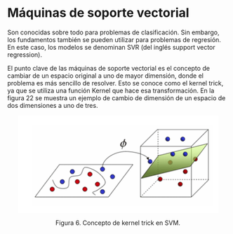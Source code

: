 # Máquinas de soporte vectorial

Son conocidas sobre todo para problemas de clasificación. Sin embargo, los fundamentos también se pueden utilizar para problemas de regresión. En este caso, los modelos se denominan SVR (del inglés support vector regression).

El punto clave de las máquinas de soporte vectorial es el concepto de cambiar de un espacio original a uno de mayor dimensión, donde el problema es más sencillo de resolver. Esto se conoce como el kernel trick, ya que se utiliza una función Kernel que hace esa transformación. En la figura 22 se
muestra un ejemplo de cambio de dimensión de un espacio de dos dimensiones a uno de tres.

<div style="text-align: center;">
  <img src="images/Figura_6.png" alt="alt text" style="display: block; margin: 0 auto;">
  <p>Figura 6. Concepto de kernel trick en SVM.</p>
</div>
